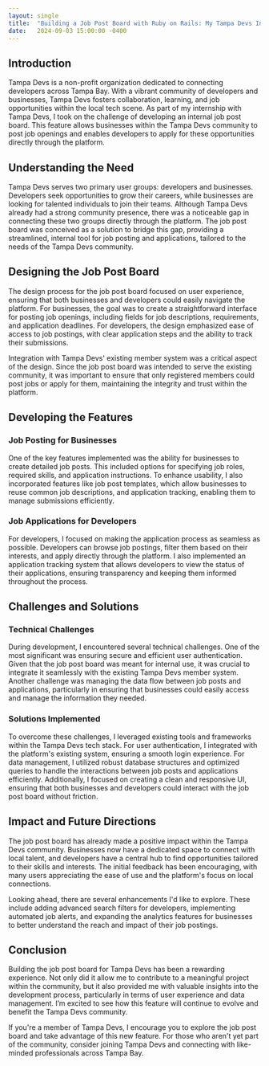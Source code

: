 ```yaml
---
layout: single
title:  "Building a Job Post Board with Ruby on Rails: My Tampa Devs Intership Experience"
date:   2024-09-03 15:00:00 -0400
---
```


## Introduction
Tampa Devs is a non-profit organization dedicated to connecting developers across Tampa Bay. With a vibrant community of developers and businesses, Tampa Devs fosters collaboration, learning, and job opportunities within the local tech scene. As part of my internship with Tampa Devs, I took on the challenge of developing an internal job post board. This feature allows businesses within the Tampa Devs community to post job openings and enables developers to apply for these opportunities directly through the platform.

## Understanding the Need
Tampa Devs serves two primary user groups: developers and businesses. Developers seek opportunities to grow their careers, while businesses are looking for talented individuals to join their teams. Although Tampa Devs already had a strong community presence, there was a noticeable gap in connecting these two groups directly through the platform. The job post board was conceived as a solution to bridge this gap, providing a streamlined, internal tool for job posting and applications, tailored to the needs of the Tampa Devs community.

## Designing the Job Post Board
The design process for the job post board focused on user experience, ensuring that both businesses and developers could easily navigate the platform. For businesses, the goal was to create a straightforward interface for posting job openings, including fields for job descriptions, requirements, and application deadlines. For developers, the design emphasized ease of access to job postings, with clear application steps and the ability to track their submissions.

Integration with Tampa Devs' existing member system was a critical aspect of the design. Since the job post board was intended to serve the existing community, it was important to ensure that only registered members could post jobs or apply for them, maintaining the integrity and trust within the platform.

## Developing the Features
### Job Posting for Businesses
One of the key features implemented was the ability for businesses to create detailed job posts. This included options for specifying job roles, required skills, and application instructions. To enhance usability, I also incorporated features like job post templates, which allow businesses to reuse common job descriptions, and application tracking, enabling them to manage submissions efficiently.

### Job Applications for Developers
For developers, I focused on making the application process as seamless as possible. Developers can browse job postings, filter them based on their interests, and apply directly through the platform. I also implemented an application tracking system that allows developers to view the status of their applications, ensuring transparency and keeping them informed throughout the process.

## Challenges and Solutions
### Technical Challenges
During development, I encountered several technical challenges. One of the most significant was ensuring secure and efficient user authentication. Given that the job post board was meant for internal use, it was crucial to integrate it seamlessly with the existing Tampa Devs member system. Another challenge was managing the data flow between job posts and applications, particularly in ensuring that businesses could easily access and manage the information they needed.

### Solutions Implemented
To overcome these challenges, I leveraged existing tools and frameworks within the Tampa Devs tech stack. For user authentication, I integrated with the platform's existing system, ensuring a smooth login experience. For data management, I utilized robust database structures and optimized queries to handle the interactions between job posts and applications efficiently. Additionally, I focused on creating a clean and responsive UI, ensuring that both businesses and developers could interact with the job post board without friction.

## Impact and Future Directions
The job post board has already made a positive impact within the Tampa Devs community. Businesses now have a dedicated space to connect with local talent, and developers have a central hub to find opportunities tailored to their skills and interests. The initial feedback has been encouraging, with many users appreciating the ease of use and the platform's focus on local connections.

Looking ahead, there are several enhancements I'd like to explore. These include adding advanced search filters for developers, implementing automated job alerts, and expanding the analytics features for businesses to better understand the reach and impact of their job postings.

## Conclusion
Building the job post board for Tampa Devs has been a rewarding experience. Not only did it allow me to contribute to a meaningful project within the community, but it also provided me with valuable insights into the development process, particularly in terms of user experience and data management. I’m excited to see how this feature will continue to evolve and benefit the Tampa Devs community.

If you're a member of Tampa Devs, I encourage you to explore the job post board and take advantage of this new feature. For those who aren't yet part of the community, consider joining Tampa Devs and connecting with like-minded professionals across Tampa Bay.
